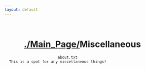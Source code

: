 ```yaml
---
layout: default
---
```

<h1 style = "text-align:center;white-space:pre-wrap;">
<a href = "./index.html">./Main_Page/</a>Miscellaneous
</h1>

```
                        about.txt
  This is a spot for any miscellaneous things!
```